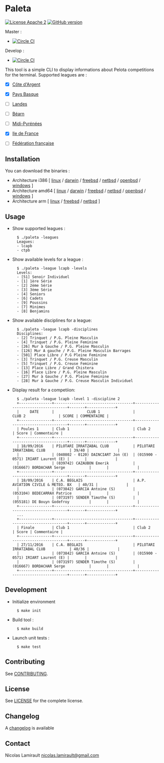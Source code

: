 # Paleta

[![License Apache 2][badge-license]](LICENSE)
[![GitHub version](https://badge.fury.io/gh/pilotariak%2Fpaleta.svg)](https://badge.fury.io/gh/pilotariak%2Fpaleta)

Master :
* [![Circle CI](https://circleci.com/gh/pilotariak/paleta/tree/master.svg?style=svg)](https://circleci.com/gh/pilotariak/paleta/tree/master)

Develop :
* [![Circle CI](https://circleci.com/gh/pilotariak/paleta/tree/develop.svg?style=svg)](https://circleci.com/gh/pilotariak/paleta/tree/develop)

This tool is a simple CLI to display informations about Pelota competitions for the terminal.
Supported leagues are :

* [x] [Côte d'Argent](http://www.lcapb.net/)
* [x] [Pays Basque](http://www.comite-pelote-basque.eus/fr/)
* [ ] [Landes](http://www.llpb.fr/)
* [ ] [Béarn](http://liguebearnpelote.fr/)
* [ ] [Midi-Pyrénées](http://www.lmppb.fr/)
* [x] [Ile de France](http://www.lidfpb.fr/)

* [ ] [Fédération française](http://www.ffpb.net/)

## Installation

You can download the binaries :

* Architecture i386 [ [linux](https://bintray.com/artifact/download/pilotariak/oss/paleta-0.8.0_linux_386) / [darwin](https://bintray.com/artifact/download/pilotariak/oss/paleta-0.8.0_darwin_386) / [freebsd](https://bintray.com/artifact/download/pilotariak/oss/paleta-0.8.0_freebsd_386) / [netbsd](https://bintray.com/artifact/download/pilotariak/oss/paleta-0.8.0_netbsd_386) / [openbsd](https://bintray.com/artifact/download/pilotariak/oss/paleta-0.8.0_openbsd_386) / [windows](https://bintray.com/artifact/download/pilotariak/oss/paleta-0.8.0_windows_386.exe) ]
* Architecture amd64 [ [linux](https://bintray.com/artifact/download/pilotariak/oss/paleta-0.8.0_linux_amd64) / [darwin](https://bintray.com/artifact/download/pilotariak/oss/paleta-0.8.0_darwin_amd64) / [freebsd](https://bintray.com/artifact/download/pilotariak/oss/paleta-0.8.0_freebsd_amd64) / [netbsd](https://bintray.com/artifact/download/pilotariak/oss/paleta-0.8.0_netbsd_amd64) / [openbsd](https://bintray.com/artifact/download/pilotariak/oss/paleta-0.8.0_openbsd_amd64) / [windows](https://bintray.com/artifact/download/pilotariak/oss/paleta-0.8.0_windows_amd64.exe) ]
* Architecture arm [ [linux](https://bintray.com/artifact/download/pilotariak/oss/paleta-0.8.0_linux_arm) / [freebsd](https://bintray.com/artifact/download/pilotariak/oss/paleta-0.8.0_freebsd_arm) / [netbsd](https://bintray.com/artifact/download/pilotariak/oss/paleta-0.8.0_netbsd_arm) ]


## Usage

* Show supported leagues :

        $ ./paleta -leagues
        Leagues:
        - lcapb
        - ctpb

* Show available levels for a league :

        $ ./paleta -league lcapb -levels
        Levels:
        - [51] Senoir Individuel
        - [1] 1ère Série
        - [2] 2ème Série
        - [3] 3ème Série
        - [4] Seniors
        - [6] Cadets
        - [9] Poussins
        - [7] Minimes
        - [8] Benjamins

* Show available disciplines for a league:

        $ ./paleta -league lcapb -disciplines
        Disciplines:
        - [2] Trinquet / P.G. Pleine Masculin
        - [4] Trinquet / P.G. Pleine Feminine
        - [26] Mur à Gauche / P.G. Pleine Masculin
        - [126] Mur A gauche / P.G. Pleine Masculin Barrages
        - [501] Place Libre / P.G Pleine Feminine
        - [3] Trinquet / P.G. Creuse Masculin
        - [5] Trinquet / P.G. Creuse Feminine
        - [13] Place Libre / Grand Chistera
        - [16] Place Libre / P.G. Pleine Masculin
        - [27] Mur à Gauche / P.G. Pleine Feminine
        - [28] Mur à Gauche / P.G. Creuse Masculin Individuel

* Display result for a competiion:

        $ ./paleta -league lcapb -level 1 -discipline 2
        +---------------+------------------------------------+------------------------------------+-------+-------------+
        |     DATE      |               CLUB 1               |               CLUB 2               | SCORE | COMMENTAIRE |
        +---------------+------------------------------------+------------------------------------+-------+-------------+
        | Poules 1      | Club 1                             | Club 2                             | Score | Commentaire |
        +---------------+------------------------------------+------------------------------------+-------+-------------+
        | 18/09/2016    | PILOTARI IRRATZABAL CLUB           | PILOTARI IRRATZABAL CLUB           | 39/40 |             |
        |               | (040802 - 0120) DAINCIART Jon (E)  | (015900 - 0571) IRIART Laurent (E) |       |             |
        |               | (039742) CAZAUBON Emerik           | (016667) BORDACHAR Serge           |       |             |
        +---------------+------------------------------------+------------------------------------+-------+-------------+
        | 18/09/2016    | C.A. BEGLAIS                       | A.P. AVIATION CIVILE & METEO. BX   | 40/31 |             |
        |               | (073842) GARCIA Antoine (S)        | (053104) BEDECARRAX Patrice        |       |             |
        |               | (073197) SENDER Timothe (S)        | (055181) DE Bouyn Godefroy         |       |             |
        +---------------+------------------------------------+------------------------------------+-------+-------------+
        ...
        +---------------+------------------------------------+------------------------------------+-------+-------------+
        | Finale        | Club 1                             | Club 2                             | Score | Commentaire |
        +---------------+------------------------------------+------------------------------------+-------+-------------+
        | 27/11/2016    | C.A. BEGLAIS                       | PILOTARI IRRATZABAL CLUB           | 40/36 |             |
        |               | (073842) GARCIA Antoine (S)        | (015900 - 0571) IRIART Laurent (E) |       |             |
        |               | (073197) SENDER Timothe (S)        | (016667) BORDACHAR Serge           |       |             |
        +---------------+------------------------------------+------------------------------------+-------+-------------+



## Development

* Initialize environment

        $ make init

* Build tool :

        $ make build

* Launch unit tests :

        $ make test

## Contributing

See [CONTRIBUTING](CONTRIBUTING.md).


## License

See [LICENSE](LICENSE) for the complete license.


## Changelog

A [changelog](ChangeLog.md) is available


## Contact

Nicolas Lamirault <nicolas.lamirault@gmail.com>

[badge-license]: https://img.shields.io/badge/license-Apache2-green.svg?style=flat
